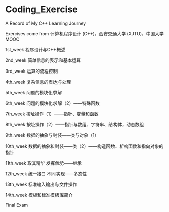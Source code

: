 # Coding_Exercise
A Record of My C++ Learning Journey  

Exercises come from 计算机程序设计 (C++)，西安交通大学 (XJTU)，中国大学 MOOC

1st_week 程序设计与C++概述  

2nd_week 简单信息的表示和基本运算  

3rd_week 运算的流程控制  

4th_week 复杂信息的表达与处理  

5th_week 问题的模块化求解  

6th_week 问题的模块化求解（2）——特殊函数  

7th_week 按址操作（1）——指针、变量和函数  

8th_week 按址操作（2）——指针与数组、字符串、结构体，动态数组  

9th_week 数据的抽象与封装——类与对象（1）  

10th_week 数据的抽象和封装——类（2）——构造函数、析构函数和指向对象的指针  

11th_week 取其精华 发挥优势——继承  

12th_week 统一接口 不同实现——多态性  

13th_week 标准输入输出与文件操作  

14th_week 模板和标准模板库简介  

Final Exam
